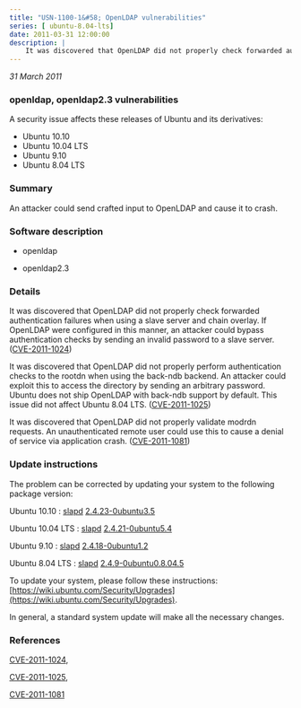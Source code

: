 ```yaml
---
title: "USN-1100-1&#58; OpenLDAP vulnerabilities"
series: [ ubuntu-8.04-lts]
date: 2011-03-31 12:00:00
description: |
    It was discovered that OpenLDAP did not properly check forwarded authentication failures when using a slave server and chain overlay. If OpenLDAP were configured in this manner, an attacker could bypass authentication checks by sending an invalid password to a slave server. ([CVE-2011-1024](http://people.ubuntu.com/~ubuntu-security/cve/CVE-2011-1024))
--- 
```

 
 

*31 March 2011*

### openldap, openldap2.3 vulnerabilities

A security issue affects these releases of Ubuntu and its derivatives:

* Ubuntu 10.10
* Ubuntu 10.04 LTS
* Ubuntu 9.10
* Ubuntu 8.04 LTS

### Summary

An attacker could send crafted input to OpenLDAP and cause it to crash. 

### Software description

* openldap 

* openldap2.3 

### Details

It was discovered that OpenLDAP did not properly check forwarded authentication failures when using a slave server and chain overlay. If OpenLDAP were configured in this manner, an attacker could bypass authentication checks by sending an invalid password to a slave server. ([CVE-2011-1024](http://people.ubuntu.com/~ubuntu-security/cve/CVE-2011-1024))

It was discovered that OpenLDAP did not properly perform authentication checks to the rootdn when using the back-ndb backend. An attacker could exploit this to access the directory by sending an arbitrary password. Ubuntu does not ship OpenLDAP with back-ndb support by default. This issue did not affect Ubuntu 8.04 LTS. ([CVE-2011-1025](http://people.ubuntu.com/~ubuntu-security/cve/CVE-2011-1025))

It was discovered that OpenLDAP did not properly validate modrdn requests. An unauthenticated remote user could use this to cause a denial of service via application crash. ([CVE-2011-1081](http://people.ubuntu.com/~ubuntu-security/cve/CVE-2011-1081)) 

### Update instructions

The problem can be corrected by updating your system to the following package version:

Ubuntu 10.10
 : [slapd](https://launchpad.net/ubuntu/+source/openldap) <span> [2.4.23-0ubuntu3.5](https://launchpad.net/ubuntu/+source/openldap/2.4.23-0ubuntu3.5) </span> 

Ubuntu 10.04 LTS
 : [slapd](https://launchpad.net/ubuntu/+source/openldap) <span> [2.4.21-0ubuntu5.4](https://launchpad.net/ubuntu/+source/openldap/2.4.21-0ubuntu5.4) </span> 

Ubuntu 9.10
 : [slapd](https://launchpad.net/ubuntu/+source/openldap) <span> [2.4.18-0ubuntu1.2](https://launchpad.net/ubuntu/+source/openldap/2.4.18-0ubuntu1.2) </span> 

Ubuntu 8.04 LTS
 : [slapd](https://launchpad.net/ubuntu/+source/openldap2.3) <span> [2.4.9-0ubuntu0.8.04.5](https://launchpad.net/ubuntu/+source/openldap2.3/2.4.9-0ubuntu0.8.04.5) </span> 

To update your system, please follow these instructions: [https://wiki.ubuntu.com/Security/Upgrades](https://wiki.ubuntu.com/Security/Upgrades).

In general, a standard system update will make all the necessary changes. 

### References

 
 [CVE-2011-1024](http://people.ubuntu.com/~ubuntu-security/cve/CVE-2011-1024), 

 [CVE-2011-1025](http://people.ubuntu.com/~ubuntu-security/cve/CVE-2011-1025), 

 [CVE-2011-1081](http://people.ubuntu.com/~ubuntu-security/cve/CVE-2011-1081)
 

